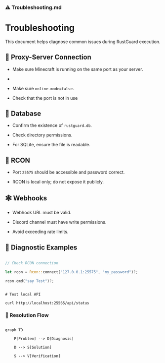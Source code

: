 ### ⚠️ Troubleshooting.md



# Troubleshooting



This document helps diagnose common issues during RustGuard execution.



## 🔌 Proxy-Server Connection



- Make sure Minecraft is running on the same port as your server.
- 
- Make sure `online-mode=false`.

- Check that the port is not in use


## 🧱 Database


- Confirm the existence of `rustguard.db`.

- Check directory permissions.

- For SQLite, ensure the file is readable.



## 🔑 RCON



- Port `25575` should be accessible and password correct.

- RCON is local only; do not expose it publicly.



## 🕸️ Webhooks



- Webhook URL must be valid.

- Discord channel must have write permissions.

- Avoid exceeding rate limits.



## 🧩 Diagnostic Examples



```rust

// Check RCON connection

let rcon = Rcon::connect("127.0.0.1:25575", "my_password")?;

rcon.cmd("say Test")?;

```



```shell

# Test local API

curl http://localhost:25565/api/status

```



### 🔄 Resolution Flow



```mermaid

graph TD

    P[Problem] --> D[Diagnosis]

    D --> S[Solution]

    S --> V[Verification]

```

